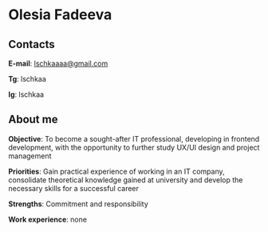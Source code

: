 # **Olesia Fadeeva**
## Contacts
**E-mail**: lschkaaaa@gmail.com

**Tg**: lschkaa

**Ig**: lschkaa
## About me
**Objective**: To become a sought-after IT professional, developing in frontend development, with the opportunity to further study UX/UI design and project management

**Priorities**: Gain practical experience of working in an IT company, consolidate theoretical knowledge gained at university and develop the necessary skills for a successful career

**Strengths**: Commitment and responsibility

**Work experience**: none